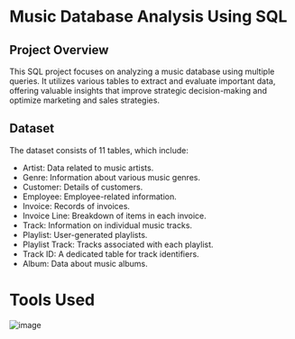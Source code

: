 # Music Database Analysis Using SQL
## Project Overview
This SQL project focuses on analyzing a music database using multiple queries. It utilizes various tables to extract and evaluate important data, offering valuable insights that improve strategic decision-making and optimize marketing and sales strategies.
## Dataset 
The dataset consists of 11 tables, which include:

* Artist: Data related to music artists.
* Genre: Information about various music genres.
* Customer: Details of customers.
* Employee: Employee-related information.
* Invoice: Records of invoices.
* Invoice Line: Breakdown of items in each invoice.
* Track: Information on individual music tracks.
* Playlist: User-generated playlists.
* Playlist Track: Tracks associated with each playlist.
* Track ID: A dedicated table for track identifiers.
* Album: Data about music albums.

# Tools Used

![image](https://github.com/user-attachments/assets/0d86507e-7f55-4484-b617-97b3d0f74535)







